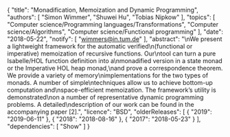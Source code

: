 {
    "title": "Monadification, Memoization and Dynamic Programming",
    "authors": [
        "Simon Wimmer",
        "Shuwei Hu",
        "Tobias Nipkow"
    ],
    "topics": [
        "Computer science/Programming languages/Transformations",
        "Computer science/Algorithms",
        "Computer science/Functional programming"
    ],
    "date": "2018-05-22",
    "notify": [
        "wimmers@in.tum.de"
    ],
    "abstract": "\nWe present a lightweight framework for the automatic verified\n(functional or imperative) memoization of recursive functions. Our\ntool can turn a pure Isabelle/HOL function definition into a\nmonadified version in a state monad or the Imperative HOL heap monad,\nand prove a correspondence theorem. We provide a variety of memory\nimplementations for the two types of monads. A number of simple\ntechniques allow us to achieve bottom-up computation and\nspace-efficient memoization. The framework’s utility is demonstrated\non a number of representative dynamic programming problems. A detailed\ndescription of our work can be found in the accompanying paper [2].",
    "licence": "BSD",
    "olderReleases": [
        {
            "2019": "2019-06-11"
        },
        {
            "2018": "2018-08-16"
        },
        {
            "2017": "2018-05-23"
        }
    ],
    "dependencies": [
        "Show"
    ]
}